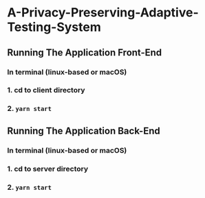 # A-Privacy-Preserving-Adaptive-Testing-System

## Running The Application Front-End
### In terminal (linux-based or macOS)
### 1. cd to client directory
### 2. `yarn start`

## Running The Application Back-End
### In terminal (linux-based or macOS)
### 1. cd to server directory
### 2. `yarn start`

